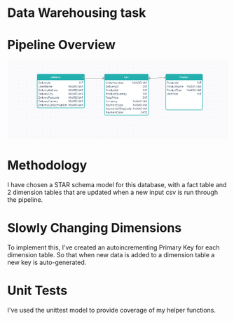 # Data Warehousing task


# Pipeline Overview

![alt text](diagrams/schema.png "Title")


# Methodology

I have chosen a STAR schema model for this database, with a fact table and 2 dimension tables that are updated when a new input csv is run through the pipeline.


#  Slowly Changing Dimensions

To implement this, I've created an autoincrementing Primary Key for each dimension table. So that when new data is added to a dimension table a new key is auto-generated. 

# Unit Tests

I've used the unittest model to provide coverage of my helper functions.
